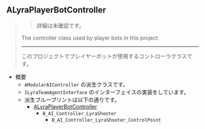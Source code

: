 ## ALyraPlayerBotController

>> 詳細は未確認です。

> The controller class used by player bots in this project.  
> 
> ----
> このプロジェクトでプレイヤーボットが使用するコントローラクラスです。  

* 概要
	* `AModularAIController` の派生クラスです。
	* `ILyraTeamAgentInterface` のインターフェイスの実装をしています。
	* 派生ブループリントは以下の通りです。
		* [ALyraPlayerBotController]
			* `B_AI_Controller_LyraShooter`
				* `B_AI_Controller_LyraShooter_ControlPoint`


<!--- ページ内のリンク --->

<!--- 自前の画像へのリンク --->

<!--- generated --->
[ALyraPlayerBotController]: ../../Lyra/Etc/ALyraPlayerBotController.md#alyraplayerbotcontroller
